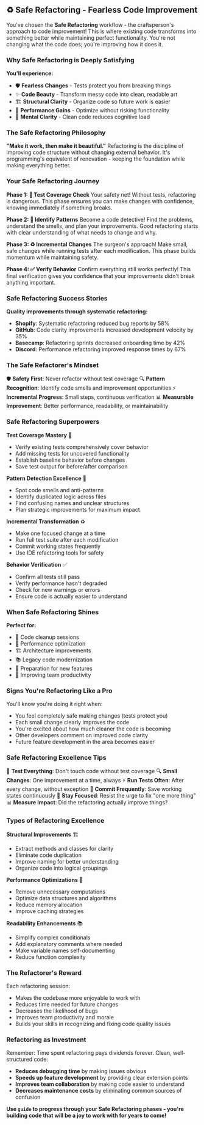 ## ♻️ Safe Refactoring - Fearless Code Improvement

You've chosen the **Safe Refactoring** workflow - the craftsperson's approach to code improvement! This is where existing code transforms into something better while maintaining perfect functionality. You're not changing what the code does; you're improving how it does it.

### Why Safe Refactoring is Deeply Satisfying

**You'll experience:**
- 🛡️ **Fearless Changes** - Tests protect you from breaking things
- ✨ **Code Beauty** - Transform messy code into clean, readable art
- 🏗️ **Structural Clarity** - Organize code so future work is easier
- 🚀 **Performance Gains** - Optimize without risking functionality
- 🧠 **Mental Clarity** - Clean code reduces cognitive load

### The Safe Refactoring Philosophy

**"Make it work, then make it beautiful."** Refactoring is the discipline of improving code structure without changing external behavior. It's programming's equivalent of renovation - keeping the foundation while making everything better.

### Your Safe Refactoring Journey

**Phase 1: 🧪 Test Coverage Check**
Your safety net! Without tests, refactoring is dangerous. This phase ensures you can make changes with confidence, knowing immediately if something breaks.

**Phase 2: 📐 Identify Patterns**
Become a code detective! Find the problems, understand the smells, and plan your improvements. Good refactoring starts with clear understanding of what needs to change and why.

**Phase 3: ♻️ Incremental Changes**
The surgeon's approach! Make small, safe changes while running tests after each modification. This phase builds momentum while maintaining safety.

**Phase 4: ✅ Verify Behavior**
Confirm everything still works perfectly! This final verification gives you confidence that your improvements didn't break anything important.

### Safe Refactoring Success Stories

**Quality improvements through systematic refactoring:**
- **Shopify**: Systematic refactoring reduced bug reports by 58%
- **GitHub**: Code clarity improvements increased development velocity by 35%
- **Basecamp**: Refactoring sprints decreased onboarding time by 42%
- **Discord**: Performance refactoring improved response times by 67%

### The Safe Refactorer's Mindset

🛡️ **Safety First**: Never refactor without test coverage
🔍 **Pattern Recognition**: Identify code smells and improvement opportunities
⚡ **Incremental Progress**: Small steps, continuous verification
📊 **Measurable Improvement**: Better performance, readability, or maintainability

### Safe Refactoring Superpowers

**Test Coverage Mastery** 🧪
- Verify existing tests comprehensively cover behavior
- Add missing tests for uncovered functionality
- Establish baseline behavior before changes
- Save test output for before/after comparison

**Pattern Detection Excellence** 📐
- Spot code smells and anti-patterns
- Identify duplicated logic across files
- Find confusing names and unclear structures
- Plan strategic improvements for maximum impact

**Incremental Transformation** ♻️
- Make one focused change at a time
- Run full test suite after each modification
- Commit working states frequently
- Use IDE refactoring tools for safety

**Behavior Verification** ✅
- Confirm all tests still pass
- Verify performance hasn't degraded
- Check for new warnings or errors
- Ensure code is actually easier to understand

### When Safe Refactoring Shines

**Perfect for:**
- 🧹 Code cleanup sessions
- 🚀 Performance optimization
- 🏗️ Architecture improvements
- 📚 Legacy code modernization
- 🎯 Preparation for new features
- 👥 Improving team productivity

### Signs You're Refactoring Like a Pro

You'll know you're doing it right when:
- You feel completely safe making changes (tests protect you)
- Each small change clearly improves the code
- You're excited about how much cleaner the code is becoming
- Other developers comment on improved code clarity
- Future feature development in the area becomes easier

### Safe Refactoring Excellence Tips

🧪 **Test Everything**: Don't touch code without test coverage
🔍 **Small Changes**: One improvement at a time, always
⚡ **Run Tests Often**: After every change, without exception
💾 **Commit Frequently**: Save working states continuously
🎯 **Stay Focused**: Resist the urge to fix "one more thing"
📊 **Measure Impact**: Did the refactoring actually improve things?

### Types of Refactoring Excellence

**Structural Improvements** 🏗️
- Extract methods and classes for clarity
- Eliminate code duplication
- Improve naming for better understanding
- Organize code into logical groupings

**Performance Optimizations** 🚀
- Remove unnecessary computations
- Optimize data structures and algorithms
- Reduce memory allocation
- Improve caching strategies

**Readability Enhancements** 📚
- Simplify complex conditionals
- Add explanatory comments where needed
- Make variable names self-documenting
- Reduce function complexity

### The Refactorer's Reward

Each refactoring session:
- Makes the codebase more enjoyable to work with
- Reduces time needed for future changes
- Decreases the likelihood of bugs
- Improves team productivity and morale
- Builds your skills in recognizing and fixing code quality issues

### Refactoring as Investment

Remember: Time spent refactoring pays dividends forever. Clean, well-structured code:
- **Reduces debugging time** by making issues obvious
- **Speeds up feature development** by providing clear extension points
- **Improves team collaboration** by making code easier to understand
- **Decreases maintenance costs** by eliminating common sources of confusion

**Use `guide` to progress through your Safe Refactoring phases - you're building code that will be a joy to work with for years to come!**